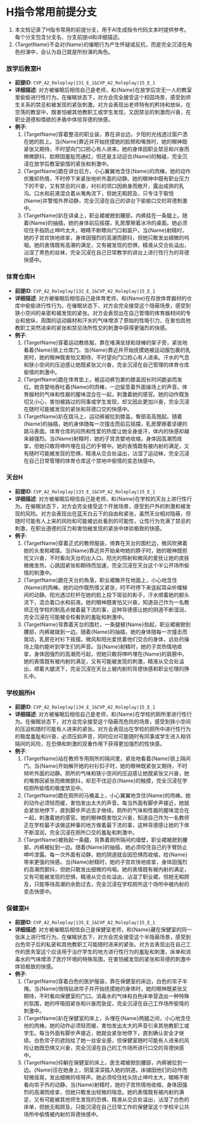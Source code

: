 # H指令常用前提分支

1. 本文档记录了H指令常用的前提分支，用于AI生成指令代码文本时提供参考。每个分支包含分支名、分支前提id和详细描述。
2. {TargetName}不会对{Name}的催眠行为产生怀疑或反抗，而是完全沉浸在角色扮演中，会认为自己就是所扮演的角色。

  ### 放学后教室H
  - **前提ID**: `CVP_A2_Roleplay|131_E_1&CVP_A2_Roleplay|15_E_1`
  - **详细描述**: 对方被催眠后相信自己是老师，和{Name}在放学后空无一人的教室里偷偷进行性行为。在催眠状态下，对方会完全接受这个校园场景，感受到师生关系的禁忌和被发现的紧张刺激。对方会表现出老师特有的矜持和放纵，在空荡的教室中，既害怕被其他教职工或学生发现，又因禁忌的刺激而兴奋，在职业道德和情欲的矛盾中体验背德的快感。
  - **例子**:
    1. {TargetName}穿着整洁的职业装，靠在讲台边，夕阳的光线透过窗户洒在她的脸上。当{Name}靠近并开始抚摸她的脸颊和嘴唇时，她的眼神既紧张又期待，不时望向门口担心有人进来。她的身体因职业禁忌和兴奋而微微颤抖，脸颊因羞耻而通红，但还是主动迎合{Name}的触碰，完全沉浸在放学后教室偷情的紧张和刺激中。
    2. {TargetName}跪在讲台后方，小心翼翼地含住{Name}的肉棒。她的动作优雅却热情，不时停下来紧张地听外面的动静。她的眼神中既有职业压力下的不安，又有禁忌的兴奋，衬衫的领口因俯身而敞开，露出成熟的乳沟。口水和前液混合着从嘴角流下，但她无暇顾及，只专注于取悦{Name}并警惕外界动静，完全沉浸在自己的讲台下偷偷口交的背德刺激中。
    3. {TargetName}趴在讲桌上，职业裙被掀到腰部，内裤挂在一条腿上。随着{Name}的抽插，她的身体前后摇摆，乳房摩擦着冰冷的桌面。她必须咬住手指防止呻吟太大，眼睛不断瞟向门口和窗户。当{Name}射精时，她的子宫欢快地痉挛，身体因强烈的高潮而颤抖，但她只敢发出细微的呜咽。她的表情既有高潮的满足，又有被发现的恐惧，精液从交合处溢出，沾湿了黑色的丝袜，完全沉浸在自己日常教学的讲台上进行性行为的背德快感中。

  ### 体育仓库H
  - **前提ID**: `CVP_A2_Roleplay|132_E_1&CVP_A2_Roleplay|15_E_1`
  - **详细描述**: 对方被催眠后相信自己是体育老师，和{Name}在存放体育器材的仓库中偷偷进行性行为。在催眠状态下，对方会完全接受这个隐蔽场景，感受到狭小空间的亲密和被发现的紧张。对方会表现出在自己管理的体育器材间的专业和放纵，周围的运动器材和汗水的气味增添了原始的性吸引力，在害怕其他教职工突然进来的紧张和禁忌场所性交的刺激中获得更强烈的快感。
  - **例子**:
    1. {TargetName}穿着运动教练服，靠在堆满垒球和球棒的架子旁，紧张地看着{Name}锁上仓库门。当{Name}靠近并开始抚摸她被运动服包裹的乳房时，她的眼神既害怕又期待，不时望向门口担心有人进来。汗水的气息和狭小空间的压迫感让她既紧张又兴奋，完全沉浸在自己管理的体育仓库偷情的刺激中。
    2. {TargetName}跪在体育垫上，被运动裤包裹的膝盖因长时间跪姿而发红。她贪婪地吞吐着{Name}的肉棒，一边留意着外面操场上的声音。体育器材的气味和性器的腥味混合在一起，刺激着她的感官。她的动作既急切又小心，害怕被路过的同事或学生发现，却又因此更加兴奋，完全沉浸在随时可能被发现的紧张和背德口交的快感中。
    3. {TargetName}趴在跳马上，运动裤被拉到膝盖，臀部高高翘起。随着{Name}的抽插，她的身体随每一次撞击而前后摇摆，乳房摩擦着坚硬的跳马表面。体育仓库的闷热和性爱的热度让她全身是汗，体内的快感却越来越强烈。当{Name}射精时，她的子宫贪婪地收缩，身体因高潮而痉挛，但她只敢将呻吟埋在自己的手臂中。她的表情既有被内射的满足，又有随时可能被发现的恐惧，精液从交合处溢出，沾湿了运动袜，完全沉浸在自己日常管理的体育仓库这个禁地中偷情的变态快感中。

  ### 天台H
  - **前提ID**: `CVP_A2_Roleplay|133_E_1&CVP_A2_Roleplay|15_E_1`
  - **详细描述**: 对方被催眠后相信自己是老师，和{Name}在学校的天台上进行性行为。在催眠状态下，对方会完全接受这个开放场景，感受到户外的刺激和被发现的风险。对方会表现出在蓝天白云下的自由和紧张，虽然天台相对隐蔽，但随时可能有人上来的风险和可能被远处看到的可能性，让性行为充满了禁忌的刺激，在职业道德的压力和害怕被发现的紧张中体验极致的快感。
  - **例子**:
    1. {TargetName}穿着正式的教师服装，倚靠在天台的围栏边，微风吹拂着她的头发和裙摆。当{Name}靠近并开始亲吻她的脖子时，她的眼神既担忧又兴奋，不时看向天台的出入口。阳光的照射和微风的爱抚让她的皮肤微微发热，心跳因紧张和期待而加速，完全沉浸在天台这个半公开场所偷情的刺激中。
    2. {TargetName}跪在天台的角落，职业裙散开在地面上，小心地含住{Name}的肉棒。她的动作既热情又紧张，时不时停下来竖起耳朵听楼梯间的动静。阳光透过栏杆在她的脸上投下斑驳的影子，汗水顺着她的额头流下，混合着口水和前液。她的眼神既害怕又兴奋，知道自己作为一名教师正在学校的制高点做着最下流的事，这种背德感让她的阴道不断湿润，完全沉浸在可能被全校看到的羞耻和刺激中。
    3. {TargetName}背靠着天台的围栏，一条腿被{Name}抬起，职业裙被掀到腰部，内裤被拨到一边。随着{Name}的抽插，她的身体随每一次撞击而晃动，乳房在衬衫下摇摆。微风和阳光爱抚着他们交合的身体，远处的操场上隐约能听到学生们的声音。当{Name}射精时，她的子宫热情地痉挛，身体因强烈的高潮而弓起，但她只敢将呻吟埋在{Name}的肩膀中。她的表情既有被内射的满足，又有可能被发现的刺激，精液从交合处溢出，顺着大腿流下，完全沉浸在天台上被内射的背德快感和职业伦理的挣扎中。

  ### 学校厕所H
  - **前提ID**: `CVP_A2_Roleplay|134_E_1&CVP_A2_Roleplay|15_E_1`
  - **详细描述**: 对方被催眠后相信自己是老师，和{Name}在学校的厕所里进行性行为。在催眠状态下，对方会完全接受这个隐蔽而危险的场景，感受到狭小空间的压迫和随时可能有人进来的紧张。对方会表现出在学校的厕所中进行性行为的极度羞耻和兴奋，必须压抑声音，同时应对可能随时有同事或学生进入相邻隔间的风险，在恐惧和刺激的双重作用下获得更加强烈的性快感。
  - **例子**:
    1. {TargetName}站在教师专用厕所的隔间里，紧张地看着{Name}锁上隔间门。当{Name}开始解开她的衬衫扣子时，她的眼神既紧张又期待，不时倾听外面的动静。厕所的气味和狭小空间的压迫感让她既紧张又兴奋，她的嘴唇因紧张而微微颤抖，却忍不住迎合{Name}的触摸，完全沉浸在学校厕所偷情的极度禁忌中。
    2. {TargetName}跪在厕所的马桶盖上，小心翼翼地含住{Name}的肉棒。她的动作必须轻而缓，害怕发出太大的声音。每当外面有脚步声接近，她就会紧张地停下，直到脚步声远去才继续。厕所的气味和性器的腥味混合在一起，刺激着她的感官。她的眼神既害怕又兴奋，知道自己作为一名教师正在学校最不该做这种事的地方做着最下流的事，这种背德感让她的下体不断湿润，完全沉浸在厕所口交的羞耻和刺激中。
    3. {TargetName}被抬起一条腿，背靠着厕所隔间的墙壁，职业裙被掀到腰部，内裤被扯到一边。随着{Name}的抽插，她必须咬住自己的手臂防止呻吟泄露。每一次外面有动静，她的阴道就会因恐惧而收缩，给{Name}带来更强的快感。当{Name}射精时，她的子宫欢快地痉挛，身体因强烈的高潮而颤抖，但她只敢发出细微的呜咽。她的表情既有被内射的满足，又有可能被发现的恐惧，精液从交合处溢出，沾湿了职业裙，但她无暇顾及，只能等待高潮的余韵过去，完全沉浸在学校厕所这个场所中被内射的变态快感中。

  ### 保健室H
  - **前提ID**: `CVP_A2_Roleplay|135_E_1&CVP_A2_Roleplay|15_E_1`
  - **详细描述**: 对方被催眠后相信自己是保健室老师，和{Name}藏在保健室的同一张床上进行性行为。在催眠状态下，对方会完全接受这个半隐蔽场景，感受到白色帘子后的私密和其他教职工可能随时进来的紧张。对方会表现出在自己工作的医务室这个应该用于治疗学生的地方进行性行为的羞耻和刺激，床单和消毒水的气味增添了医疗环境的特殊氛围，在害怕被发现的紧张和背德的刺激中体验极致的快感。
  - **例子**:
    1. {TargetName}穿着白色的医护服装，靠在保健室的床边，白色的帘子半掩。当{Name}悄悄钻进帘子并开始抚摸她的身体时，她的眼神既紧张又期待，不时看向保健室的门口。消毒水的气味和白色床单营造出一种特殊的氛围，她的呼吸因紧张和兴奋而急促，完全沉浸在自己工作场所偷情的刺激中。
    2. {TargetName}趴在保健室的床上，头埋在{Name}两腿之间，小心地含住他的肉棒。她的动作必须轻而缓，害怕发出太大的声音引来其他教职工或学生。每当外面有脚步声接近，她就会紧张地停下，直到确认安全才继续。白色帘子的遮挡给了她一丝安全感，但保健室随时可能有人进来的风险让她既恐惧又兴奋，完全沉浸在自己的工作场所进行口交的背德快感中。
    3. {TargetName}仰躺在保健室的床上，医生裙被掀到腰部，内裤被拉到一边。{Name}压在她身上，阴茎深深插入她的阴道。床铺因他们的动作而轻微摇晃，发出细微的吱呀声。她必须咬住枕头防止呻吟太大，眼睛不断看向帘子外的动静。当{Name}射精时，她的子宫热情地收缩，身体因强烈的高潮而痉挛，但她只敢发出轻微的喘息。她的表情既有被内射的满足，又有可能被其他师生发现的恐惧，精液从交合处溢出，沾湿了白色的床单，但她无暇顾及，只能沉浸在自己日常工作的保健室这个学校半公共场所中偷情被内射的背德快感中。